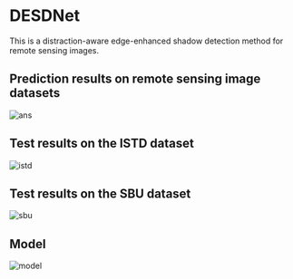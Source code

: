# DESDNet
This is a distraction-aware edge-enhanced shadow detection method for remote sensing images.


## Prediction results on remote sensing image datasets
![ans](https://github.com/sfs0/DESDNet/assets/102003355/05010335-c5d4-4496-94a9-14cf289a4aff)

## Test results on the ISTD dataset
![istd](https://github.com/sfs0/DESDNet/assets/102003355/db02c617-332d-453d-8120-1dbfc848916d)

## Test results on the SBU dataset
![sbu](https://github.com/sfs0/DESDNet/assets/102003355/a677050a-7c16-4db9-89e6-6305bfb4367b)


## Model
![model](https://github.com/sfs0/DESDNet/assets/102003355/5ab1c362-8725-4099-9179-a1c49a5eaeb0)
